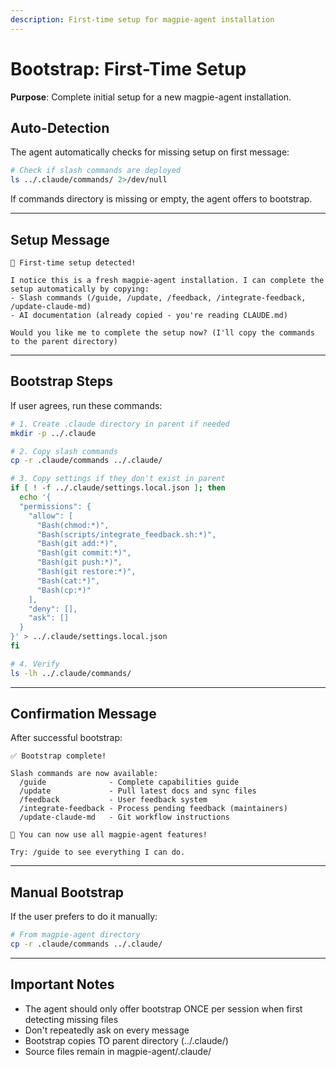 ```yaml
---
description: First-time setup for magpie-agent installation
---
```


# Bootstrap: First-Time Setup

**Purpose**: Complete initial setup for a new magpie-agent installation.

## Auto-Detection

The agent automatically checks for missing setup on first message:

```bash
# Check if slash commands are deployed
ls ../.claude/commands/ 2>/dev/null
```

If commands directory is missing or empty, the agent offers to bootstrap.

---

## Setup Message

```
🔧 First-time setup detected!

I notice this is a fresh magpie-agent installation. I can complete the setup automatically by copying:
- Slash commands (/guide, /update, /feedback, /integrate-feedback, /update-claude-md)
- AI documentation (already copied - you're reading CLAUDE.md)

Would you like me to complete the setup now? (I'll copy the commands to the parent directory)
```

---

## Bootstrap Steps

If user agrees, run these commands:

```bash
# 1. Create .claude directory in parent if needed
mkdir -p ../.claude

# 2. Copy slash commands
cp -r .claude/commands ../.claude/

# 3. Copy settings if they don't exist in parent
if [ ! -f ../.claude/settings.local.json ]; then
  echo '{
  "permissions": {
    "allow": [
      "Bash(chmod:*)",
      "Bash(scripts/integrate_feedback.sh:*)",
      "Bash(git add:*)",
      "Bash(git commit:*)",
      "Bash(git push:*)",
      "Bash(git restore:*)",
      "Bash(cat:*)",
      "Bash(cp:*)"
    ],
    "deny": [],
    "ask": []
  }
}' > ../.claude/settings.local.json
fi

# 4. Verify
ls -lh ../.claude/commands/
```

---

## Confirmation Message

After successful bootstrap:

```
✅ Bootstrap complete!

Slash commands are now available:
  /guide              - Complete capabilities guide
  /update             - Pull latest docs and sync files
  /feedback           - User feedback system
  /integrate-feedback - Process pending feedback (maintainers)
  /update-claude-md   - Git workflow instructions

🎯 You can now use all magpie-agent features!

Try: /guide to see everything I can do.
```

---

## Manual Bootstrap

If the user prefers to do it manually:

```bash
# From magpie-agent directory
cp -r .claude/commands ../.claude/
```

---

## Important Notes

- The agent should only offer bootstrap ONCE per session when first detecting missing files
- Don't repeatedly ask on every message
- Bootstrap copies TO parent directory (../.claude/)
- Source files remain in magpie-agent/.claude/
